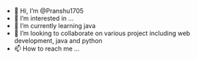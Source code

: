 - 👋 Hi, I’m @Pranshu1705
- 👀 I’m interested in ...
- 🌱 I’m currently learning java
- 💞️ I’m looking to collaborate on various project including web development, java and python
- 📫 How to reach me ...

<!---
Pranshu1705/Pranshu1705 is a ✨ special ✨ repository because its `README.md` (this file) appears on your GitHub profile.
You can click the Preview link to take a look at your changes.
--->
